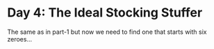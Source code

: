 # Day 4: The Ideal Stocking Stuffer

The same as in part-1 but now we need to find one that starts with six zeroes...
